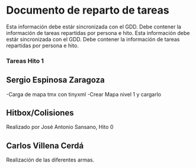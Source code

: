 # Documento de reparto de tareas
Esta información debe estár sincronizada con el GDD. Debe contener la información de tareas repartidas por persona e hito.
Esta información debe estár sincronizada con el GDD. Debe contener la información de tareas repartidas por persona e hito.

### Tareas Hito 1

## Sergio Espinosa Zaragoza
-Carga de mapa tmx con tinyxml
-Crear Mapa nivel 1 y cargarlo

## Hitbox/Colisiones
Realizado por José Antonio Sansano, Hito 0

## Carlos Villena Cerdá
Realización de las diferentes armas.
